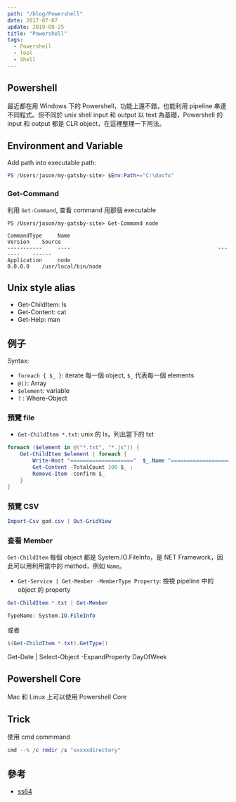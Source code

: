 ```yaml
---
path: "/blog/Powershell"
date: 2017-07-07
update: 2019-08-25
title: "Powershell"
tags:
  - Powershell
  - Tool
  - Shell
---
```


## Powershell

最近都在用 Windows 下的 Powershell，功能上還不錯，也能利用 pipeline 串連不同程式。但不同於 unix shell input 和 output 以 text 為基礎，Powershell 的 input 和 output 都是 CLR object，在這裡整理一下用法。

## Environment and Variable

Add path into executable path:

```powershell
PS /Users/jason/my-gatsby-site> $Env:Path+="C:\docfx"
```

### Get-Command

利用 `Get-Command`, 查看 command 用那個 executable

```
PS /Users/jason/my-gatsby-site> Get-Command node

CommandType     Name                                               Version    Source
-----------     ----                                               -------    ------
Application     node                                               0.0.0.0    /usr/local/bin/node
```

## Unix style alias

- Get-ChildItem: ls
- Get-Content: cat
- Get-Help: man

## 例子

Syntax:

- `foreach { $_ }`: iterate 每一個 object, `$_` 代表每一個 elements
- `@()`: Array
- `$element`: variable
- `?` : Where-Object

### 預覽 file

- `Get-ChildItem *.txt`: unix 的 ls，列出當下的 txt

```powershell
foreach ($element in @("*.txt", "*.js")) {
    Get-ChildItem $element | foreach {
        Write-Host "===================="  $_.Name "====================";
        Get-Content -TotalCount 100 $_ ;
        Remove-Item -confirm $_
    }
}
```

### 預覽 CSV

```powershell
Import-Csv god.csv | Out-GridView
```

### 查看 Member

`Get-ChildItem` 每個 object 都是 System.IO.FileInfo，是 NET Framework，因此可以用利用當中的 method，例如 `Name`。

- `Get-Service | Get-Member -MemberType Property`: 檢視 pipeline 中的 object 的 property

```powershell
Get-ChildItem *.txt | Get-Member

TypeName: System.IO.FileInfo
```

或者

```powershell
$(Get-ChildItem *.txt).GetType()
```

Get-Date | Select-Object -ExpandProperty DayOfWeek


## Powershell Core

Mac 和 Linux 上可以使用 Powershell Core


## Trick

使用 cmd commmand

```powershell
cmd --% /c rmdir /s "xxxxxdirectory"
```

## 參考

- [ss64](https://ss64.com/ps/)
